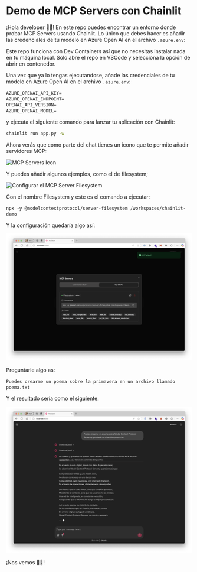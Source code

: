 # Demo de MCP Servers con Chainlit

¡Hola developer 👋🏻! En este repo puedes encontrar un entorno donde probar MCP Servers usando Chainlit. Lo único que debes hacer es añadir las credenciales de tu modelo en Azure Open AI en el archivo `.azure.env`:

Este repo funciona con Dev Containers así que no necesitas instalar nada en tu máquina local. Solo abre el repo en VSCode y selecciona la opción de abrir en contenedor.

Una vez que ya lo tengas ejecutandose, añade las credenciales de tu modelo en Azure Open AI en el archivo `.azure.env`:

```
AZURE_OPENAI_API_KEY=
AZURE_OPENAI_ENDPOINT=
OPENAI_API_VERSION=
AZURE_OPENAI_MODEL=
```

y ejecuta el siguiente comando para lanzar tu aplicación con Chainlit:


```bash
chainlit run app.py -w
```

Ahora verás que como parte del chat tienes un icono que te permite añadir servidores MCP:

![MCP Servers Icon](images/Añadir%20MCP%20servers%20en%20Chainlit.png)

Y puedes añadir algunos ejemplos, como el de filesystem;

![Configurar el MCP Server Filesystem](images/Configuración%20del%20MCP%20Server%20Filesystem.png)

Con el nombre Filesystem y este es el comando a ejecutar:

````
npx -y @modelcontextprotocol/server-filesystem /workspaces/chainlit-demo
````

Y la configuración quedaría algo así:

![MCP Server Conectado](images/MCP%20Server%20conectado.png)

Preguntarle algo as:

```
Puedes crearme un poema sobre la primavera en un archivo llamado poema.txt
```

Y el resultado sería como el siguiente:

![Resultado de llamar al MCP Server](images/Resultado%20de%20llamar%20al%20MCP%20Server.png)


¡Nos vemos 👋🏻!